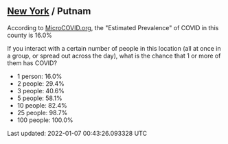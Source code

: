
## [New York](/united-states/new-york) / Putnam

According to [MicroCOVID.org](http://microcovid.org),
the "Estimated Prevalence" of COVID in this county is 16.0%

If you interact with a certain number of people in this location
(all at once in a group, or spread out across the day), what is the chance that
1 or more of them has COVID?

- 1 person: 16.0%
- 2 people: 29.4%
- 3 people: 40.6%
- 5 people: 58.1%
- 10 people: 82.4%
- 25 people: 98.7%
- 100 people: 100.0%

Last updated: 2022-01-07 00:43:26.093328 UTC

